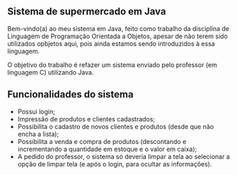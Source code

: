 ## Sistema de supermercado em Java

Bem-vindo(a) ao meu sistema em Java, feito como trabalho da disciplina de Linguagem de Programação Orientada a Objetos, apesar de não terem sido utilizados opbjetos aqui, pois ainda estamos sendo introduzidos à essa linguagem.

O objetivo do trabalho é refazer um sistema enviado pelo professor (em linguagem C) utilizando Java.

## Funcionalidades do sistema

- Possui login;
- Impressão de produtos e clientes cadastrados;
- Possibilita o cadastro de novos clientes e produtos (desde que não encha a lista);
- Possibilita a venda e compra de produtos (descontando e incrementando a quantidade em estoque e o valor em caixa);
- A pedido do professor, o sistema só deveria limpar a tela ao selecionar a opção de limpar tela (e após o login, para ocultar as informações).